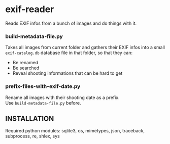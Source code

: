 # exif-reader

Reads EXIF infos from a bunch of images and do things with it.

### build-metadata-file.py
Takes all images from current folder and gathers their EXIF infos into a small `exif-catalog.db` database file in that folder, so that they can:
- Be renamed
- Be searched
- Reveal shooting informations that can be hard to get

### prefix-files-with-exif-date.py
Rename all images with their shooting date as a prefix.\
Use `build-metadata-file.py` before.


## INSTALLATION
Required python modules: sqlite3,  os, mimetypes, json, traceback, subprocess, re, shlex, sys

